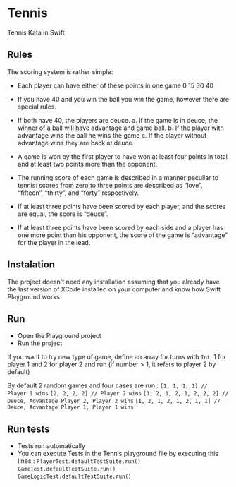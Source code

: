 # Tennis
Tennis Kata in Swift

## Rules

The scoring system is rather simple:
- Each player can have either of these points in one game 0 15 30 40
- If you have 40 and you win the ball you win the game, however there are special rules.
- If both have 40, the players are deuce.
a. If the game is in deuce, the winner of a ball will have advantage and game ball.
b. If the player with advantage wins the ball he wins the game
c. If the player without advantage wins they are back at deuce.


- A game is won by the first player to have won at least four points in total and at least two points more than the opponent.
- The running score of each game is described in a manner peculiar to tennis: scores from zero to three points are described as “love”, “fifteen”, “thirty”, and “forty” respectively.
- If at least three points have been scored by each player, and the scores are equal, the score is “deuce”.
- If at least three points have been scored by each side and a player has one more point than his opponent, the score of the game is “advantage” for the player in the lead.

## Instalation

The project doesn't need any installation assuming that you already have the last version of XCode installed on your computer and know how Swift Playground works


## Run

- Open the Playground project
- Run the project

If you want to try new type of game, define an array for turns with `Int`, 1 for player 1 and 2 for player 2 and run (if number > 1, it refers to player 2 by default)

By default 2 random games and four cases are run :
`[1, 1, 1, 1] // Player 1 wins`
`[2, 2, 2, 2] // Player 2 wins`
`[1, 2, 1, 2, 1, 2, 2, 2] // Deuce, Advantage Player 2, Player 2 wins`
`[1, 2, 1, 2, 1, 2, 1, 1] // Deuce, Advantage Player 1, Player 1 wins`

## Run tests
- Tests run automatically
- You can execute Tests in the Tennis.playground file by executing this lines : 
`PlayerTest.defaultTestSuite.run()`
`GameTest.defaultTestSuite.run()`
`GameLogicTest.defaultTestSuite.run()`
